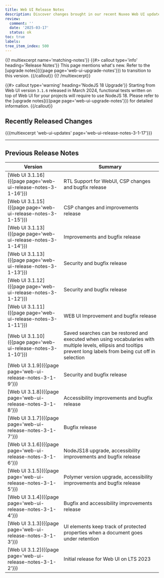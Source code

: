 ```yaml
---
title: Web UI Release Notes
description: Discover changes brought in our recent Nuxeo Web UI updates.
review:
  comment: ''
  date: '2025-03-17'
  status: ok
toc: true
labels:
tree_item_index: 500
---
```


{{! multiexcerpt name='matching-notes'}}
{{#> callout type='info' heading='Release Notes'}}
This page mentions what's new. Refer to the [upgrade notes]({{page page='web-ui-upgrade-notes'}}) to transition to this version.
{{/callout}}
{{! /multiexcerpt}}

{{#> callout type='warning' heading='NodeJS 18 Upgrade'}}
Starting from Web UI version `3.1.6` released in March 2024, functional tests written on top of Web UI for your projects will require to use NodeJS 18. Please refer to the [upgrade notes]({{page page='web-ui-upgrade-notes'}}) for detailed information.
{{/callout}}

## Recently Released Changes

{{{multiexcerpt 'web-ui-updates' page='web-ui-release-notes-3-1-17'}}}

---

## Previous Release Notes

<!-- | [Web UI 3.1.17]({{page page='web-ui-release-notes-3-1-17'}})                  | Quill RTL Support for WebUI, WEB UI Improvement and bugfix release     | -->

| Version                                                    | Summary                                                                             |
| ---------------------------------------------------------- | ----------------------------------------------------------------------------------- |
| [Web UI 3.1.16]({{page page='web-ui-release-notes-3-1-16'}})                  | RTL Support for WebUI, CSP changes and bugfix release     | 
| [Web UI 3.1.15]({{page page='web-ui-release-notes-3-1-15'}})                  | CSP changes and improvements release     |
| [Web UI 3.1.13]({{page page='web-ui-release-notes-3-1-14'}})             | Improvements and bugfix release     |
| [Web UI 3.1.13]({{page page='web-ui-release-notes-3-1-13'}})                  | Security and bugfix release     |
| [Web UI 3.1.12]({{page page='web-ui-release-notes-3-1-12'}})                  | Security and bugfix release     |
| [Web UI 3.1.11]({{page page='web-ui-release-notes-3-1-11'}})                  | WEB UI Improvement and bugfix release     | 
| [Web UI 3.1.10]({{page page='web-ui-release-notes-3-1-10'}}) | Saved searches can be restored and executed when using vocabularies with multiple levels, ellipsis and tooltips prevent long labels from being cut off in selection        | 
| [Web UI 3.1.9]({{page page='web-ui-release-notes-3-1-9'}}) | Security and bugfix release                                                         |
| [Web UI 3.1.8]({{page page='web-ui-release-notes-3-1-8'}}) | Accessibility improvements and bugfix release                                       |
| [Web UI 3.1.7]({{page page='web-ui-release-notes-3-1-7'}}) | Bugfix release                                                                      |
| [Web UI 3.1.6]({{page page='web-ui-release-notes-3-1-6'}}) | NodeJS18 upgrade, accessibility improvements and bugfix release                     |
| [Web UI 3.1.5]({{page page='web-ui-release-notes-3-1-5'}}) | Polymer version upgrade, accessibility improvements and bugfix release              |
| [Web UI 3.1.4]({{page page='web-ui-release-notes-3-1-4'}}) | Bugfix and accessibility improvements release                                       |
| [Web UI 3.1.3]({{page page='web-ui-release-notes-3-1-3'}}) | UI elements keep track of protected properties when a document goes under retention |
| [Web UI 3.1.2]({{page page='web-ui-release-notes-3-1-2'}}) | Initial release for Web UI on LTS 2023                                              |
